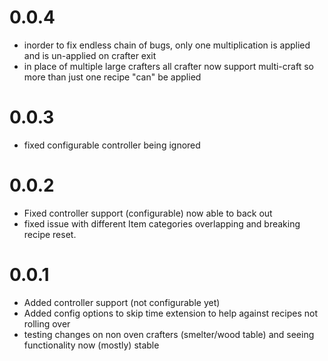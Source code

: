 # 0.0.4
- inorder to fix endless chain of bugs, only one multiplication is applied and is un-applied on crafter exit
- in place of multiple large crafters all crafter now support multi-craft so more than just one recipe "can" be applied

# 0.0.3
- fixed configurable controller being ignored

# 0.0.2
- Fixed controller support (configurable) now able to back out
- fixed issue with different Item categories overlapping and breaking recipe reset.

# 0.0.1
- Added controller support (not configurable yet)
- Added config options to skip time extension to help against recipes not rolling over
- testing changes on non oven crafters (smelter/wood table) and seeing functionality now (mostly) stable
